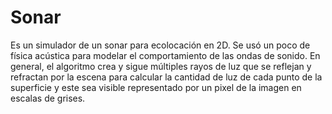 # Sonar
Es un simulador de un sonar para ecolocación en 2D. Se usó un poco de física acústica para modelar el comportamiento de las ondas de sonido. En general, el algoritmo crea y sigue múltiples rayos de luz que se reflejan y refractan por la escena para calcular la cantidad de luz de cada punto de la superficie y este sea visible representado por un pixel de la imagen en escalas de grises.
